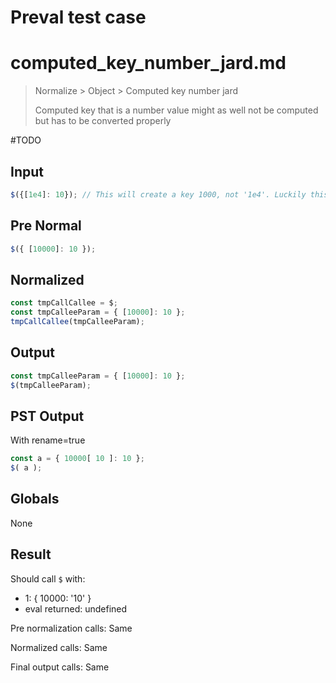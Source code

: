 # Preval test case

# computed_key_number_jard.md

> Normalize > Object > Computed key number jard
>
> Computed key that is a number value might as well not be computed but has to be converted properly

#TODO

## Input

`````js filename=intro
$({[1e4]: 10}); // This will create a key 1000, not '1e4'. Luckily this shouldn't matter for the AST but dangerous if keys get normalized to strings.
`````

## Pre Normal

`````js filename=intro
$({ [10000]: 10 });
`````

## Normalized

`````js filename=intro
const tmpCallCallee = $;
const tmpCalleeParam = { [10000]: 10 };
tmpCallCallee(tmpCalleeParam);
`````

## Output

`````js filename=intro
const tmpCalleeParam = { [10000]: 10 };
$(tmpCalleeParam);
`````

## PST Output

With rename=true

`````js filename=intro
const a = { 10000[ 10 ]: 10 };
$( a );
`````

## Globals

None

## Result

Should call `$` with:
 - 1: { 10000: '10' }
 - eval returned: undefined

Pre normalization calls: Same

Normalized calls: Same

Final output calls: Same
